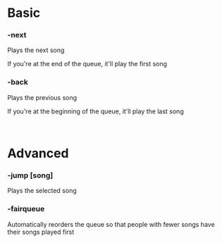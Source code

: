 # Basic

### -next
Plays the next song

If you're at the end of the queue, it'll play the first song

### -back
Plays the previous song

If you're at the beginning of the queue, it'll play the last song

<br>

# Advanced

### -jump [song]
Plays the selected song

### -fairqueue
Automatically reorders the queue so that people with fewer songs have their songs played first
